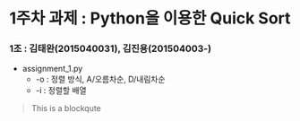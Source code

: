 # 1주차 과제 : Python을 이용한 Quick Sort
### 1조 : 김태완(2015040031), 김진용(201504003-)

* assignment_1.py
  - -o : 정렬 방식, A/오름차순, D/내림차순
  - -i : 정렬할 배열
  
>This is a blockqute
